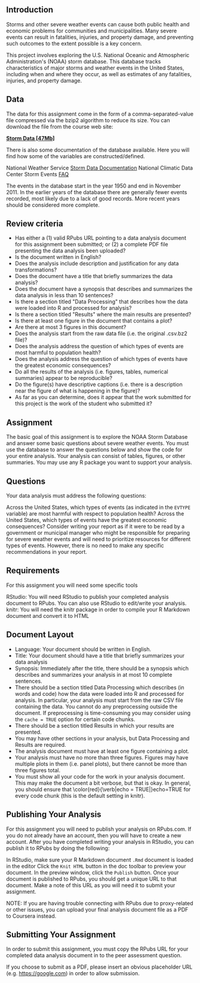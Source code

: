 ## Introduction  

Storms and other severe weather events can cause both public health and economic problems for communities and municipalities. Many severe events can result in fatalities, injuries, and property damage, and preventing such outcomes to the extent possible is a key concern.

This project involves exploring the U.S. National Oceanic and Atmospheric Administration's (NOAA) storm database. This database tracks characteristics of major storms and weather events in the United States, including when and where they occur, as well as estimates of any fatalities, injuries, and property damage.

## Data
The data for this assignment come in the form of a comma-separated-value file compressed via the bzip2 algorithm to reduce its size. You can download the file from the course web site:

**[Storm Data [47Mb]](https://d396qusza40orc.cloudfront.net/repdata%2Fdata%2FStormData.csv.bz2)**  
  
There is also some documentation of the database available. Here you will find how some of the variables are constructed/defined.

National Weather Service [Storm Data Documentation]("https://d396qusza40orc.cloudfront.net/repdata%2Fpeer2_doc%2Fpd01016005curr.pdf")
National Climatic Data Center Storm Events [FAQ]("https://d396qusza40orc.cloudfront.net/repdata%2Fpeer2_doc%2FNCDC%20Storm%20Events-FAQ%20Page.pdf")  

The events in the database start in the year 1950 and end in November 2011. In the earlier years of the database there are generally fewer events recorded, most likely due to a lack of good records. More recent years should be considered more complete.

## Review criteria

* Has either a (1) valid RPubs URL pointing to a data analysis document for this assignment been submitted; or (2) a complete PDF file presenting the data analysis been uploaded?  
* Is the document written in English?  
* Does the analysis include description and justification for any data transformations?  
* Does the document have a title that briefly summarizes the data analysis?  
* Does the document have a synopsis that describes and summarizes the data analysis in less than 10 sentences?  
* Is there a section titled "Data Processing" that describes how the data were loaded into R and processed for analysis?  
* Is there a section titled "Results" where the main results are presented?  
* Is there at least one figure in the document that contains a plot?  
* Are there at most 3 figures in this document?  
* Does the analysis start from the raw data file (i.e. the original .csv.bz2 file)?  
* Does the analysis address the question of which types of events are most harmful to population health?
* Does the analysis address the question of which types of events have the greatest economic consequences?
* Do all the results of the analysis (i.e. figures, tables, numerical summaries) appear to be reproducible?
* Do the figure(s) have descriptive captions (i.e. there is a description near the figure of what is happening in the figure)?
* As far as you can determine, does it appear that the work submitted for this project is the work of the student who submitted it?

## Assignment  
  
The basic goal of this assignment is to explore the NOAA Storm Database and answer some basic questions about severe weather events. You must use the database to answer the questions below and show the code for your entire analysis. Your analysis can consist of tables, figures, or other summaries. You may use any R package you want to support your analysis.

## Questions
Your data analysis must address the following questions:

Across the United States, which types of events (as indicated in the `EVTYPE` variable) are most harmful with respect to population health?
Across the United States, which types of events have the greatest economic consequences?
Consider writing your report as if it were to be read by a government or municipal manager who might be responsible for preparing for severe weather events and will need to prioritize resources for different types of events. However, there is no need to make any specific recommendations in your report.

## Requirements  
For this assignment you will need some specific tools

RStudio: You will need RStudio to publish your completed analysis document to RPubs. You can also use RStudio to edit/write your analysis.  
knitr: You will need the knitr package in order to compile your R Markdown document and convert it to HTML  
  
## Document Layout  
* Language: Your document should be written in English.  
* Title: Your document should have a title that briefly summarizes your data analysis  
* Synopsis: Immediately after the title, there should be a synopsis which describes and summarizes your analysis in at most 10 complete sentences.  
* There should be a section titled Data Processing which describes (in words and code) how the data were loaded into R and processed for analysis. In particular, your analysis must start from the raw CSV file containing the data. You cannot do any preprocessing outside the document. If preprocessing is time-consuming you may consider using the `cache = TRUE` option for certain code chunks.  
* There should be a section titled Results in which your results are presented.
* You may have other sections in your analysis, but Data Processing and Results are required.
* The analysis document must have at least one figure containing a plot.
* Your analysis must have no more than three figures. Figures may have multiple plots in them (i.e. panel plots), but there cannot be more than three figures total.
* You must show all your code for the work in your analysis document. This may make the document a bit verbose, but that is okay. In general, you should ensure that \color{red}{\verb|echo = TRUE|}echo=TRUE for every code chunk (this is the default setting in knitr).
## Publishing Your Analysis 
For this assignment you will need to publish your analysis on RPubs.com. If you do not already have an account, then you will have to create a new account. After you have completed writing your analysis in RStudio, you can publish it to RPubs by doing the following:  
  
In RStudio, make sure your R Markdown document `.Rmd` document is loaded in the editor
Click the `Knit HTML` button in the doc toolbar to preview your document.
In the preview window, click the `Publish` button.
Once your document is published to RPubs, you should get a unique URL to that document. Make a note of this URL as you will need it to submit your assignment.  
  
NOTE: If you are having trouble connecting with RPubs due to proxy-related or other issues, you can upload your final analysis document file as a PDF to Coursera instead.  
  
## Submitting Your Assignment 
In order to submit this assignment, you must copy the RPubs URL for your completed data analysis document in to the peer assessment question.  
  
If you choose to submit as a PDF, please insert an obvious placeholder URL (e.g. https://google.com) in order to allow submission.
